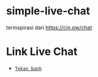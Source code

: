 # simple-live-chat

terinspirasi dari https://cin.pw/chat

# Link Live Chat
* [`Tekan banh`](https://justnino.xyz)
